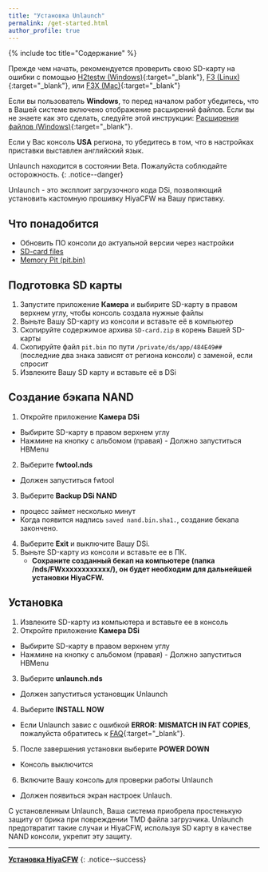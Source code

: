 ```yaml
---
title: "Установка Unlaunch"
permalink: /get-started.html
author_profile: true
---
```


{% include toc title="Содержание" %}


Прежде чем начать, рекомендуется проверить свою SD-карту на ошибки с помощью 
[H2testw (Windows)](https://3ds.customfw.xyz/h2testw-windows){:target="_blank"}, [F3 (Linux)](https://3ds.customfw.xyz/f3-linux){:target="_blank"}, или [F3X (Mac)](https://3ds.customfw.xyz/f3x-mac){:target="_blank"}<br>

Если вы пользователь **Windows**, то перед началом работ убедитесь, что в Вашей системе включено отображение расширений файлов. Если вы не знаете как это сделать, следуйте этой инструкции: [Расширения файлов (Windows)](https://3ds.customfw.xyz/file-extensions-windows){:target="_blank"}.


Если у Вас консоль **USA** региона, то убедитесь в том, что в настройках приставки выставлен английский язык.


Unlaunch находится в состоянии Beta. Пожалуйста соблюдайте осторожность.
{: .notice--danger}



Unlaunch - это эксплоит загрузочного кода DSi, позволяющий установить кастомную прошивку HiyaCFW на Вашу приставку.

## Что понадобится 
- Обновить ПО консоли до актуальной версии через настройки
- [SD-card files](files/SD-card.zip)
- [Memory Pit (pit.bin)](files/pit.bin)



## Подготовка SD карты
1. Запустите приложение **Камера** и выбирите SD-карту в правом верхнем углу, чтобы консоль создала нужные файлы
2. Выньте Вашу SD-карту из консоли и вставьте её в компьютер
3. Скопируйте содержимое архива `SD-card.zip` в корень Вашей SD-карты
4. Скопируйте файл `pit.bin` по пути `/private/ds/app/484E49##` (последние два знака зависят от региона консоли) с заменой, если спросит
5. Извлеките Вашу SD карту и вставьте её в DSi

## Создание бэкапа NAND 
1. Откройте приложение **Камера DSi**
- Выбирите SD-карту в правом верхнем углу
- Нажмине на кнопку с альбомом (правая)
		- Должно запуститься HBMenu
2. Выберите **fwtool.nds**
- Должен запуститься fwtool
3. Выберите **Backup DSi NAND**  
- процесс займет несколько минут
- Когда появится надпись `saved nand.bin.sha1.`, создание бекапа закончено.
4. Выберите **Exit** и выключите Вашу DSi.
5. Выньте SD-карту из консоли и вставьте ее в ПК.
	- **Сохраните созданный бекап на компьютере (папка /nds/FWхххххххххххх/), он будет необходим для дальнейшей установки HiyaCFW.**


## Установка
1. Извлеките SD-карту из компьютера и вставьте ее в консоль
2. Откройте приложение **Камера DSi**
- Выбирите SD-карту в правом верхнем углу
- Нажмине на кнопку с альбомом (правая)
		- Должно запуститься HBMenu
3. Выберите **unlaunch.nds**   
- Должен запуститься установщик Unlaunch
4. Выберите **INSTALL NOW**  
- Если Unlaunch завис с ошибкой **ERROR: MISMATCH IN FAT COPIES**, пожалуйста обратитесь к [FAQ](faq){:target="_blank"}.
5. После завершения установки выберите **POWER DOWN**  
- Консоль выключится
6. Включите Вашу консоль для проверки работы Unlaunch
- Должен появиться экран настроек Unlauch.

С установленным Unlaunch, Ваша система приобрела простенькую защиту от брика при повреждении TMD файла загрузчика. Unlaunch предотвратит такие случаи и HiyaCFW, используя SD карту в качестве NAND консоли, укрепит эту защиту.

___

[**Установка HiyaCFW**](installing-hiyaCFW)
{: .notice--success}
